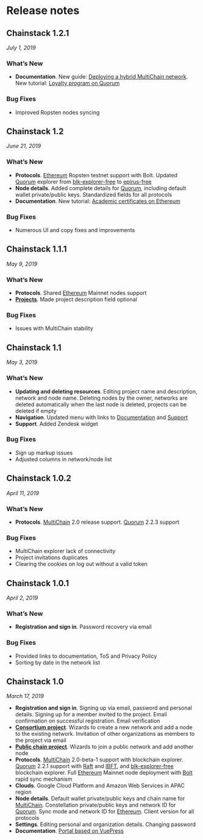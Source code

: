 # Release notes

## Chainstack 1.2.1

*July 1, 2019*

### What’s New

* **Documentation**. New guide: [Deploying a hybrid MultiChain network](/operations/multichain/deploying-a-hybrid-network). New tutorial: [Loyalty program on Quorum](/tutorials/loyalty-program-on-quorum)

### Bug Fixes

* Improved Ropsten nodes syncing

## Chainstack 1.2

*June 21, 2019*

### What’s New

* **Protocols**. [Ethereum](/blockchains/ethereum) Ropsten testnet support with Bolt. Updated [Quorum](/blockchains/quorum) explorer from [blk-explorer-free](https://github.com/blk-io/blk-explorer-free) to [epirus-free](https://github.com/blk-io/epirus-free)
* **Node details**. Added complete details for [Quorum](/blockchains/quorum), including default wallet private/public keys. Standardized fields for all protocols
* **Documentation**. New tutorial: [Academic certificates on Ethereum](/tutorials/academic-certificates-on-ethereum)

### Bug Fixes

* Numerous UI and copy fixes and improvements

## Chainstack 1.1.1

*May 9, 2019*

### What’s New

* **Protocols**. Shared [Ethereum](/blockchains/ethereum) Mainnet nodes support
* [**Projects**](/glossary/project). Made project description field optional

### Bug Fixes

* Issues with MultiChain stability

## Chainstack 1.1

*May 3, 2019*

### What’s New

* **Updating and deleting resources**. Editing project name and description, network and node name. Deleting nodes by the owner, networks are deleted automatically when the last node is deleted, projects can be deleted if empty
* **Navigation**. Updated menu with links to [Documentation](../) and [Support](https://support.chainstack.com)
* **Support**. Added Zendesk widget

### Bug Fixes

* Sign up markup issues
* Adjusted columns in network/node list
 
## Chainstack 1.0.2

*April 11, 2019*

### What’s New

* **Protocols**. [MultiChain](/blockchains/multichain) 2.0 release support. [Quorum](/blockchains/quorum) 2.2.3 support

### Bug Fixes

* MultiChain explorer lack of connectivity
* Project invitations duplicates
* Clearing the cookies on log out without a valid token
 
## Chainstack 1.0.1

*April 2, 2019*

### What’s New

* **Registration and sign in**. Password recovery via email

### Bug Fixes

* Provided links to documentation, ToS and Privacy Policy
* Sorting by date in the network list
 
## Chainstack 1.0

*March 17, 2019*

* **Registration and sign in**. Signing up via email, password and personal details. Signing up for a member invited to the project. Email confirmation on successful registration. Email verification
* [**Consortium project**](/glossary/consortium-project). Wizards to create a new network and add a node to the existing network. Invitation of other organizations as members to the project via email
* [**Public chain project**](/glossary/public-chain-project). Wizards to join a public network and add another node
* **Protocols**. [MultiChain](/blockchains/multichain) 2.0-beta-1 support with blockchain explorer. [Quorum](/blockchains/quorum) 2.2.1 support with [Raft](/blockchains/quorum#raft) and [IBFT](/blockchains/quorum#istanbul-byzantine-fault-tolerance), and [blk-explorer-free](https://github.com/blk-io/blk-explorer-free) blockchain explorer. Full [Ethereum](/blockchains/ethereum) Mainnet node deployment with [Bolt](/glossary/bolt) rapid sync mechanism
* **Clouds**. Google Cloud Platform and Amazon Web Services in APAC region
* **Node details**. Default wallet private/public keys and chain name for [MultiChain](/blockchains/multichain). Constellation private/public keys and network ID for [Quorum](/blockchains/quorum). Sync mode and network ID for [Ethereum](/blockchains/ethereum). Client version for all protocols
* **Settings**. Editing personal and organization details. Changing password
* **Documentation**. [Portal based on VuePress](../)
